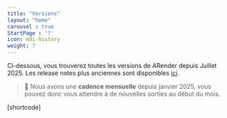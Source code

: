 ```yaml
---
title: "Versions"
layout: "home"
carousel : true
StartPage : '?'
icon: mdi-history
weight: 7
---
```


Ci-dessous, vous trouverez toutes les versions de ARender depuis Juillet 2025. Les release notes plus anciennes sont 
disponibles [ici](https://hub.arender.io/technical-blog/tag/release-note).
> 📅 Nous avons une **cadence mensuelle** depuis janvier 2025, vous pouvez donc vous attendre à de nouvelles sorties au 
> début du mois.

[shortcode]